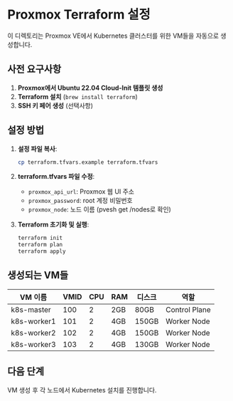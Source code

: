 # Proxmox Terraform 설정

이 디렉토리는 Proxmox VE에서 Kubernetes 클러스터를 위한 VM들을 자동으로 생성합니다.

## 사전 요구사항

1. **Proxmox에서 Ubuntu 22.04 Cloud-Init 템플릿 생성**
2. **Terraform 설치** (`brew install terraform`)
3. **SSH 키 페어 생성** (선택사항)

## 설정 방법

1. **설정 파일 복사**:
   ```bash
   cp terraform.tfvars.example terraform.tfvars
   ```

2. **terraform.tfvars 파일 수정**:
   - `proxmox_api_url`: Proxmox 웹 UI 주소
   - `proxmox_password`: root 계정 비밀번호
   - `proxmox_node`: 노드 이름 (pvesh get /nodes로 확인)

3. **Terraform 초기화 및 실행**:
   ```bash
   terraform init
   terraform plan
   terraform apply
   ```

## 생성되는 VM들

| VM 이름       | VMID | CPU | RAM | 디스크 | 역할           |
|--------------|------|-----|-----|-------|---------------|
| k8s-master   | 100  | 2   | 2GB | 80GB  | Control Plane |
| k8s-worker1  | 101  | 2   | 4GB | 150GB | Worker Node   |
| k8s-worker2  | 102  | 2   | 4GB | 150GB | Worker Node   |
| k8s-worker3  | 103  | 2   | 4GB | 130GB | Worker Node   |

## 다음 단계

VM 생성 후 각 노드에서 Kubernetes 설치를 진행합니다.